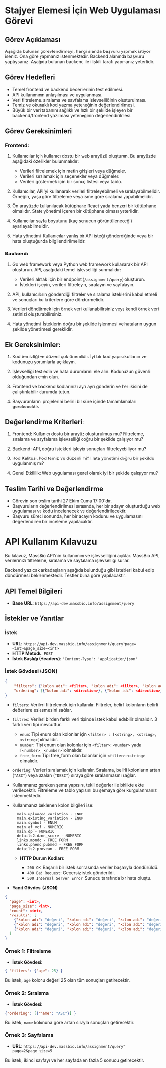 # Stajyer Elemesi İçin Web Uygulaması Görevi

## Görev Açıklaması

Aşağıda bulunan görevlendirmeyi, hangi alanda başvuru yapmak istiyor iseniz. Ona göre yapmanız istenmektedir. 
Backend alanında başvuru yaptıysanız. Aşağıda bulunan backend ile ilişkili tarafı yapmanız yeterlidir.
## Görev Hedefleri

- Temel frontend ve backend becerilerinin test edilmesi.
- API kullanımının anlaşılması ve uygulanması.
- Veri filtreleme, sıralama ve sayfalama işlevselliğinin oluşturulması.
- Temiz ve okunaklı kod yazma yeteneğinin değerlendirilmesi.
- Büyük bir veri tabanını sağlıklı ve hızlı bir şekilde işleyen bir backend/frontend yazılması yeteneğinin değerlendirilmesi.

## Görev Gereksinimleri

### Frontend:

1. Kullanıcılar için kullanıcı dostu bir web arayüzü oluşturun. Bu arayüzde aşağıdaki özellikler bulunmalıdır:

   - Verileri filtrelemek için metin girişleri veya düğmeler.
   - Verileri sıralamak için seçenekler veya düğmeler.
   - Verileri göstermek için bir sonuç listesi veya tablo.

2. Kullanıcılar, API'yi kullanarak verileri filtreleyebilmeli ve sıralayabilmelidir. Örneğin, yaşa göre filtreleme veya isme göre sıralama yapabilmelidir.
   
3. Ön arayüzde kullanılacak kütüphane React yada benzeri bir kütüphane olmalıdır. State yönetimi içeren bir kütüphane olması yeterlidir. 

5. Kullanıcılar sayfa boyutunu (kaç sonucun görüntüleneceği) ayarlayabilmelidir.

6. Hata yönetimi: Kullanıcılar yanlış bir API isteği gönderdiğinde veya bir hata oluştuğunda bilgilendirilmelidir.

### Backend:

1. Go web framework veya Python web framework kullanarak bir API oluşturun. API, aşağıdaki temel işlevselliği sunmalıdır:

   - Verileri almak için bir endpoint (`/assignment/query`) oluşturun.
   - İstekleri işleyin, verileri filtreleyin, sıralayın ve sayfalayın.

2. API, kullanıcıların gönderdiği filtreler ve sıralama isteklerini kabul etmeli ve sonuçları bu kriterlere göre döndürmelidir.

3. Verileri döndürmek için örnek veri kullanabilirsiniz veya kendi örnek veri setinizi oluşturabilirsiniz.

4. Hata yönetimi: İsteklerin doğru bir şekilde işlenmesi ve hataların uygun şekilde yönetilmesi gereklidir.

## Ek Gereksinimler:

1. Kod temizliği ve düzeni çok önemlidir. İyi bir kod yapısı kullanın ve kodunuzu yorumlarla açıklayın.

2. İşlevselliği test edin ve hata durumlarını ele alın. Kodunuzun güvenli olduğundan emin olun.

3. Frontend ve backend kodlarınızı ayrı ayrı gönderin ve her ikisini de çalıştırılabilir durumda tutun.

4. Başvuranların, projelerini belirli bir süre içinde tamamlamaları gerekecektir.

## Değerlendirme Kriterleri:

1. Frontend: Kullanıcı dostu bir arayüz oluşturulmuş mu? Filtreleme, sıralama ve sayfalama işlevselliği doğru bir şekilde çalışıyor mu?

2. Backend: API, doğru istekleri işleyip sonuçları filtreleyebiliyor mu?

3. Kod Kalitesi: Kod temiz ve düzenli mi? Hata yönetimi doğru bir şekilde uygulanmış mı?

4. Genel Etkililik: Web uygulaması genel olarak iyi bir şekilde çalışıyor mu?

## Teslim Tarihi ve Değerlendirme

- Görevin son teslim tarihi 27 Ekim Cuma 17:00'dır.
- Başvuruların değerlendirilmesi sırasında, her bir adayın oluşturduğu web uygulaması ve kodu incelenecek ve değerlendirilecektir.
- Başvuru süreci sonunda, her bir adayın kodunu ve uygulamasını değerlendiren bir inceleme yapılacaktır.

# API Kullanım Kılavuzu

Bu kılavuz, MassBio API'nin kullanımını ve işlevselliğini açıklar. MassBio API, verilerinizi filtreleme, sıralama ve sayfalama işlevselliği sunar. 

Backend yazıcak arkadaşların aşağıda bulunduğu gibi istekleri kabul edip döndürmesi beklenmektedir. Testler buna göre yapılacaktır.
## API Temel Bilgileri

- **Base URL**: `https://api-dev.massbio.info/assignment/query`

## İstekler ve Yanıtlar

### İstek

- **URL**: `https://api-dev.massbio.info/assignment/query?page=<int>&page_size=<int>`
- **HTTP Metodu**: `POST`
- **İstek Başlığı (Headers)**: `'Content-Type': 'application/json'`

### İstek Gövdesi (JSON)

```json
{
    "filters": {"kolon adı": <filter>, "kolon adı": <filter>, "kolon adı": <filter>},
    "ordering": [{"kolon adı": <direction>}, {"kolon adı": <direction>}, {"kolon adı": <direction>}]
}
```

- `filters`: Verileri filtrelemek için kullanılır. Filtreler, belirli kolonların belirli değerlere eşleşmesini sağlar.
- `filtres`: Verileri birden farklı veri tipinde istek kabul edebilir olmalıdır. 3 farklı veri tipi mevcuttur.
	- `enum`: Tipi enum olan kolonlar için `<filter> : [<string>, <string>, <string>]`olmalıdır.
	- `number`: Tipi enum olan kolonlar için `<filter>`: `<number>`  yada `[<number>, <number>]`olmalıdır.
	- `free_form`: Tipi free_form olan kolonlar için `<filter>:<string>` olmalıdır. 
- `ordering`: Verileri sıralamak için kullanılır. Sıralama, belirli kolonların artan (`"ASC"`) veya azalan (`"DESC"`) sıraya göre sıralanmasını sağlar.
- Kullanmanız gereken şema yapısını, tekil değerler ile birlikte ekte verilecektir. Filtreleme ve tablo yapısını bu şemaya göre kurgulanmanız istenmektedir.
- Kullanmanız beklenen kolon bilgileri ise: 
  ```
    main.uploaded_variation - ENUM
    main.existing_variation - ENUM
    main.symbol - ENUM  
    main.af_vcf - NUMERIC  
    main.dp - NUMERIC  
    details2.dann_score - NUMERIC  
    links.mondo - FREE FORM  
    links.pheno pubmed - FREE FORM  
    details2.provean - FREE FORM 
  ```
  
  - **HTTP Durum Kodları**:
    
    - `200 OK`: Başarılı bir istek sonrasında veriler başarıyla döndürüldü.
    - `400 Bad Request`: Geçersiz istek gönderildi.
    - `500 Internal Server Error`: Sunucu tarafında bir hata oluştu.
- **Yanıt Gövdesi (JSON)**
```json
{
  "page": <int>,
  "page_size": <int>,
  "count": <int>,
  "results": [
    {"kolon adı": "değeri", "kolon adı": "değeri", "kolon adı": "değeri"},
    {"kolon adı": "değeri", "kolon adı": "değeri", "kolon adı": "değeri"},
    {"kolon adı": "değeri", "kolon adı": "değeri", "kolon adı": "değeri"}
  ]
}
```
  
### Örnek 1: Filtreleme

- **İstek Gövdesi**:

```json 
{ "filters": {"age": 25} }
```

Bu istek, `age` kolonu değeri 25 olan tüm sonuçları getirecektir.

### Örnek 2: Sıralama

- **İstek Gövdesi**:

```json 
{"ordering": [{"name": "ASC"}] }
```

Bu istek, `name` kolonuna göre artan sırayla sonuçları getirecektir.

### Örnek 3: Sayfalama

- **URL**: `https://api-dev.massbio.info/assignment/query?page=2&page_size=5`

Bu istek, ikinci sayfayı ve her sayfada en fazla 5 sonucu getirecektir.
